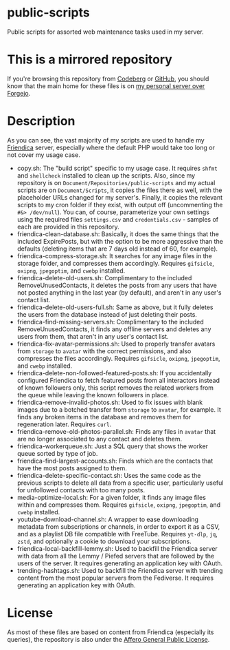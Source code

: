# public-scripts

Public scripts for assorted web maintenance tasks used in my server.

# This is a mirrored repository

If you're browsing this repository from [Codeberg](https://codeberg.org/csolisr/public-scripts) or [GitHub](https://github.com/csolisr/public-scripts), you should know that the main home for these files is on [my personal server over Forgejo](https://code.azkware.net/csolisr/public-scripts).

# Description

As you can see, the vast majority of my scripts are used to handle my [Friendica](https://friendi.ca) server, especially where the default PHP would take too long or not cover my usage case.

* copy.sh: The "build script" specific to my usage case. It requires `shfmt` and `shellcheck` installed to clean up the scripts. Also, since my repository is on `Document/Repositories/public-scripts` and my actual scripts are on `Document/Scripts`, it copies the files there as well, with the placeholder URLs changed for my server's. Finally, it copies the relevant scripts to my cron folder if they exist, with output off (uncommenting the `#&> /dev/null`). You can, of course, parameterize your own settings using the required files `settings.csv` and `credentials.csv` - samples of each are provided in this repository.
* friendica-clean-database.sh: Basically, it does the same things that the included ExpirePosts, but with the option to be more aggressive than the defaults (deleting items that are 7 days old instead of 60, for example).
* friendica-compress-storage.sh: It searches for any image files in the storage folder, and compresses them accordingly. Requires `gifsicle`, `oxipng`, `jpegoptim`, and `cwebp` installed.
* friendica-delete-old-users.sh: Complimentary to the included RemoveUnusedContacts, it deletes the posts from any users that have not posted anything in the last year (by default), and aren't in any user's contact list.
* friendica-delete-old-users-full.sh: Same as above, but it fully deletes the users from the database instead of just deleting their posts.
* friendica-find-missing-servers.sh: Complimentary to the included RemoveUnusedContacts, it finds any offline servers and deletes any users from them, that aren't in any user's contact list.
* friendica-fix-avatar-permissions.sh: Used to properly transfer avatars from `storage` to `avatar` with the correct permissions, and also compresses the files accordingly. Requires `gifsicle`, `oxipng`, `jpegoptim`, and `cwebp` installed.
* friendica-delete-non-followed-featured-posts.sh: If you accidentally configured Friendica to fetch featured posts from all interactors instead of known followers only, this script removes the related workers from the queue while leaving the known followers in place.
* friendica-remove-invalid-photos.sh: Used to fix issues with blank images due to a botched transfer from `storage` to `avatar`, for example. It finds any broken items in the database and removes them for regeneration later. Requires `curl`.
* friendica-remove-old-photos-parallel.sh: Finds any files in `avatar` that are no longer associated to any contact and deletes them.
* friendica-workerqueue.sh: Just a SQL query that shows the worker queue sorted by type of job.
* friendica-find-largest-accounts.sh: Finds which are the contacts that have the most posts assigned to them.
* friendica-delete-specific-contact.sh: Uses the same code as the previous scripts to delete all data from a specific user, particularly useful for unfollowed contacts with too many posts.
* media-optimize-local.sh: For a given folder, it finds any image files within and compresses them. Requires `gifsicle`, `oxipng`, `jpegoptim`, and `cwebp` installed.
* youtube-download-channel.sh: A wrapper to ease downloading metadata from subscriptions or channels, in order to export it as a CSV, and as a playlist DB file compatible with FreeTube. Requires `yt-dlp`, `jq`, `zstd`, and optionally a cookie to download your subscriptions.
* friendica-local-backfill-lemmy.sh: Used to backfill the Friendica server with data from all the Lemmy / Piefed servers that are followed by the users of the server. It requires generating an application key with OAuth.
* trending-hashtags.sh: Used to backfill the Friendica server with trending content from the most popular servers from the Fediverse. It requires generating an application key with OAuth.

# License

As most of these files are based on content from Friendica (especially its queries), the repository is also under the [Affero General Public License](https://www.gnu.org/licenses/agpl-3.0.en.html).
